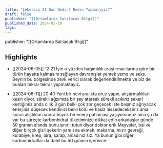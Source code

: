 ```yaml
---
title: "Şekersiz 21 Gün Nedir? Neden Yapmalıyız?"
draft: false
publisher: "[[Ortamlarda Satılacak Bilgi]]"
published_date: 2024-05-29
tags:
---
```

publisher: "[[Ortamlarda Satılacak Bilgi]]"


## Highlights
* [[2024-06-05]] 12:21  İşte o yüzden bağımlılık araştırmacılarına göre bir türün hayatta kalmasını sağlayan davranışlar yemek yeme ve seks. Beynin bu bölgesinde zevk verici olarak değerlendirilmekte ve biz de bunları tekrar tekrar yapmaktayız.

* [[2024-06-11]] 20:40  Yani bir nevi aralıkta oruç yapın, atıştırmalıkları kesin diyor. sürekli ağzımıza bir şey atarsak sürekli acıkırız şekeri kestiğimiz anda o ilk 3 gün belki çok zor geçecek işte başınız ağrıyacak enerjiniz düşecek kendinizi belki kötü ve hasiz hissedeceksiniz ama sonra alıştıktan sonra büyük bir enerji patlaması yaşıyorsunuz ama şu da var bu süreçte karbonhidrat tüketiminize dikkat edin arkadaşlar günde 50 gramın altında bunu sınırlı tutun diyor doktor erik Meyveler, bal ve diğer birçok gizli şekerin yanı sıra ekmek, makarna, mısır gevreği, kurabiye, krep, bira, şarap, anladınız siz. Ya bunun gibi diğer karbonhidratlar da dahil bu 50 gramın içerisine.

